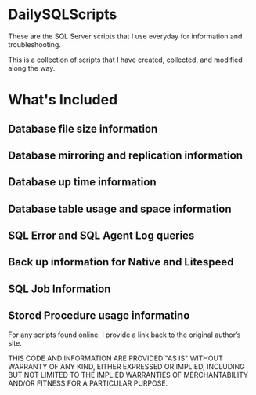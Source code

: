 # DailySQLScripts
These are the SQL Server scripts that I use everyday for information and troubleshooting.

This is a collection of scripts that I have created, collected, and modified along the way. 
# What's Included
## Database file size information
## Database mirroring and replication information
## Database up time information
## Database table usage and space information
## SQL Error and SQL Agent Log queries
## Back up information for Native and Litespeed
## SQL Job Information
## Stored Procedure usage informatino


For any scripts found online, I provide a link back to the original author’s site.

THIS CODE AND INFORMATION ARE PROVIDED "AS IS" WITHOUT WARRANTY OF 
ANY KIND, EITHER EXPRESSED OR IMPLIED, INCLUDING BUT NOT LIMITED 
TO THE IMPLIED WARRANTIES OF MERCHANTABILITY AND/OR FITNESS FOR A
PARTICULAR PURPOSE.
